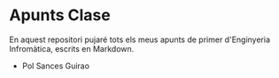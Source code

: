 # Apunts Clase
En aquest repositori pujaré tots els meus apunts de primer d'Enginyeria Infromàtica, escrits en Markdown.

- Pol Sances Guirao